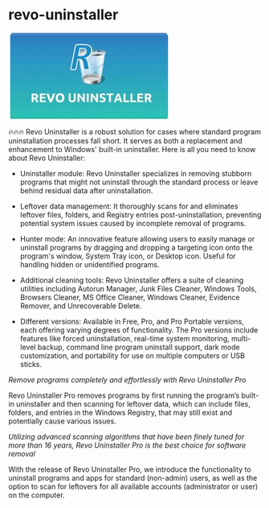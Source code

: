 # revo-uninstaller

<img src="https://github.com/MeunishaCeocush/revo-uninstaller/blob/main/revo.png"/>

🔥🔥🔥 Revo Uninstaller is a robust solution for cases where standard program uninstallation processes fall short. It serves as both a replacement and enhancement to Windows' built-in uninstaller. Here is all you need to know about Revo Uninstaller:

+  Uninstaller module: Revo Uninstaller specializes in removing stubborn programs that might not uninstall through the standard process or leave behind residual data after uninstallation.

+   Leftover data management: It thoroughly scans for and eliminates leftover files, folders, and Registry entries post-uninstallation, preventing potential system issues caused by incomplete removal of programs.

+   Hunter mode: An innovative feature allowing users to easily manage or uninstall programs by dragging and dropping a targeting icon onto the program's window, System Tray icon, or Desktop icon. Useful for handling hidden or unidentified programs.

+   Additional cleaning tools: Revo Uninstaller offers a suite of cleaning utilities including Autorun Manager, Junk Files Cleaner, Windows Tools, Browsers Cleaner, MS Office Cleaner, Windows Cleaner, Evidence Remover, and Unrecoverable Delete.

+    Different versions: Available in Free, Pro, and Pro Portable versions, each offering varying degrees of functionality. The Pro versions include features like forced uninstallation, real-time system monitoring, multi-level backup, command line program uninstall support, dark mode customization, and portability for use on multiple computers or USB sticks.

*Remove programs completely and effortlessly with Revo Uninstaller Pro*

Revo Uninstaller Pro removes programs by first running the program’s built-in uninstaller and then scanning for leftover data, which can include files, folders, and entries in the Windows Registry, that may still exist and potentially cause various issues.

*Utilizing advanced scanning algorithms that have been finely tuned for more than 16 years, Revo Uninstaller Pro is the best choice for software removal*

With the release of Revo Uninstaller Pro, we introduce the functionality to uninstall programs and apps for standard (non-admin) users, as well as the option to scan for leftovers for all available accounts (administrator or user) on the computer.
